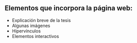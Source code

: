 ## Elementos que incorpora la página web:
  - Explicación breve de la tesis
  - Algunas imágenes
  - Hipervínculos
  - Elementos interactivos
